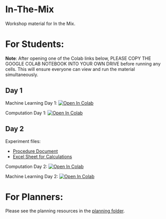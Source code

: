 # In-The-Mix
Workshop material for In the Mix. 


# For Students: 

**Note**: After opening one of the Colab links below, PLEASE COPY THE GOOGLE COLAB NOTEBOOK INTO YOUR OWN DRIVE before running any cells. 
This will ensure everyone can view and run the material simultaneously. 

## Day 1

Machine Learning Day 1: [![Open In Colab](https://colab.research.google.com/assets/colab-badge.svg)](https://colab.research.google.com/drive/1tZTNNsVTxZWnbTLDKm1fykz59btATTez?usp=sharing)

Computation Day 1: [![Open In Colab](https://colab.research.google.com/assets/colab-badge.svg)](https://colab.research.google.com/drive/1lytqOK-NuBkR5NTbGYpFH-ZSS4ae1df6?usp=sharing)

## Day 2

Experiment files: 
* [Procedure Document](https://github.com/D3TaLES/In-The-Mix/blob/933121a61653c302117875424c785497b5465f5e/IntheMixexperimentalprocedure.docx)
* [Excel Sheet for Calculations](https://github.com/D3TaLES/In-The-Mix/blob/933121a61653c302117875424c785497b5465f5e/IntheMixexperimentalExcel.xlsx)

Computation Day 2: [![Open In Colab](https://colab.research.google.com/assets/colab-badge.svg)](https://colab.research.google.com/drive/1DNximAVhEq8Np2AOB5OT0yzH69ro4NGw?usp=sharing)

Machine Learning Day 2: [![Open In Colab](https://colab.research.google.com/assets/colab-badge.svg)](https://colab.research.google.com/drive/1Kdp-7Vf-FeT0qyUNbbMZVqlbCb_VelYA?usp=sharing)



# For Planners: 

Please see the planning resources in the [planning folder](planning). 